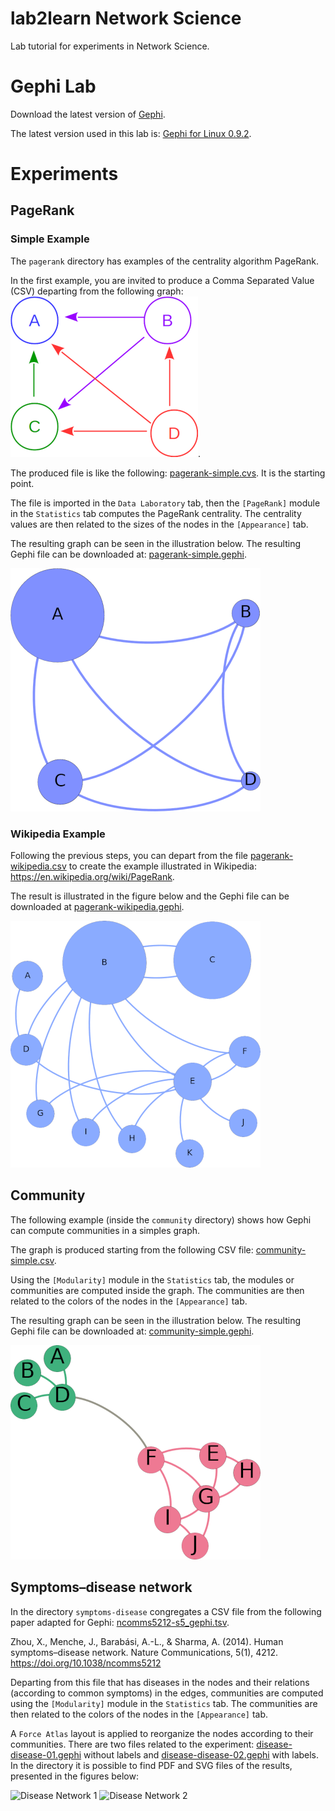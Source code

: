 # lab2learn Network Science

Lab tutorial for experiments in Network Science.

# Gephi Lab

Download the latest version of [Gephi](https://gephi.org/).

The latest version used in this lab is: [Gephi for Linux 0.9.2](https://github.com/gephi/gephi/releases/download/v0.9.2/gephi-0.9.2-linux.tar.gz).

# Experiments

## PageRank

### Simple Example

The `pagerank` directory has examples of the centrality algorithm PageRank.

In the first example, you are invited to produce a Comma Separated Value (CSV) departing from the following graph:
![Original Graph](pagerank/pagerank-simple-original.png).

The produced file is like the following: [pagerank-simple.cvs](pagerank/pagerank-simple.csv). It is the starting point.

The file is imported in the `Data Laboratory` tab, then the `[PageRank]` module in the `Statistics` tab computes the PageRank centrality. The centrality values are then related to the sizes of the nodes in the `[Appearance]` tab.

The resulting graph can be seen in the illustration below. The resulting Gephi file can be downloaded at: [pagerank-simple.gephi](pagerank/pagerank-simple.gephi).

![Simple PageRank](pagerank/pagerank-simple.png)

### Wikipedia Example

Following the previous steps, you can depart from the file [pagerank-wikipedia.csv](pagerank/pagerank-wikipedia.csv) to create the example illustrated in Wikipedia: https://en.wikipedia.org/wiki/PageRank.

The result is illustrated in the figure below and the Gephi file can be downloaded at [pagerank-wikipedia.gephi](pagerank/pagerank-wikipedia.gephi).

![Wikipedia PageRank](pagerank/pagerank-wikipedia.png)

## Community

The following example (inside the `community` directory) shows how Gephi can compute communities in a simples graph.

The graph is produced starting from the following CSV file: [community-simple.csv](community/community-simple.csv).

Using the `[Modularity]` module in the `Statistics` tab, the modules or communities are computed inside the graph. The communities are then related to the colors of the nodes in the `[Appearance]` tab.

The resulting graph can be seen in the illustration below. The resulting Gephi file can be downloaded at: [community-simple.gephi](community/community-simple.gephi).

![Simple Community](community/community-simple.png)

## Symptoms–disease network

In the directory `symptoms-disease` congregates a CSV file from the following paper adapted for Gephi: [ncomms5212-s5_gephi.tsv](symptoms–disease/ncomms5212-s5_gephi.tsv).

Zhou, X., Menche, J., Barabási, A.-L., & Sharma, A. (2014). Human symptoms–disease network. Nature Communications, 5(1), 4212. https://doi.org/10.1038/ncomms5212

Departing from this file that has diseases in the nodes and their relations (according to common symptoms) in the edges, communities are computed using the `[Modularity]` module in the `Statistics` tab. The communities are then related to the colors of the nodes in the `[Appearance]` tab.

A `Force Atlas` layout is applied to reorganize the nodes according to their communities. There are two files related to the experiment: [disease-disease-01.gephi](symptoms–disease/disease-disease-01.gephi) without labels and [disease-disease-02.gephi](symptoms–disease/disease-disease-02.gephi) with labels. In the directory it is possible to find PDF and SVG files of the results, presented in the figures below:

![Disease Network 1](symptoms–disease/disease-disease-01.png)
![Disease Network 2](symptoms–disease/disease-disease-02.png)
